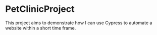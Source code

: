 # PetClinicProject
 This project aims to demonstrate how I can use Cypress to automate a website within a short time frame.
